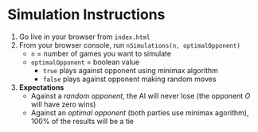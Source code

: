 # Simulation Instructions
1. Go live in your browser from `index.html`
2. From your browser console, run `nSimulations(n, optimalOpponent)`
   * `n` = number of games you want to simulate
   * `optimalOpponent` = boolean value
     * `true` plays against opponent using minimax algorithm
     * `false` plays against opponent making random moves
4. **Expectations**
   * Against a *random opponent*, the AI will never lose (the opponent *O* will have zero wins)
   * Against an *optimal opponent* (both parties use minimax agorithm), 100% of the results will be a tie
